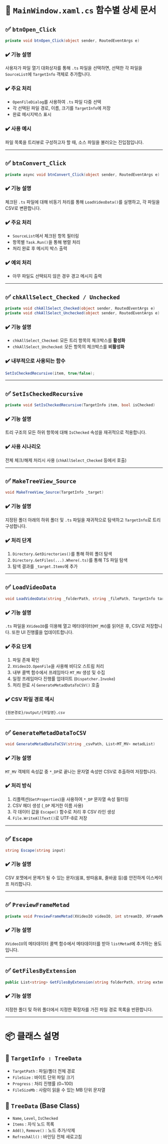 
# 📘 `MainWindow.xaml.cs` 함수별 상세 문서

## ✅ `btnOpen_Click`
```csharp
private void btnOpen_Click(object sender, RoutedEventArgs e)
```

### ✔️ 기능 설명
사용자가 파일 열기 대화상자를 통해 `.ts` 파일을 선택하면, 선택한 각 파일을 `SourceList`에 `TargetInfo` 객체로 추가합니다.

### ✔️ 주요 처리
- `OpenFileDialog`를 사용하여 `.ts` 파일 다중 선택
- 각 선택된 파일 경로, 이름, 크기를 `TargetInfo`에 저장
- 완료 메시지박스 표시

### ✔️ 사용 예시
파일 목록을 트리뷰로 구성하고자 할 때, 소스 파일을 불러오는 진입점입니다.

---

## ✅ `btnConvert_Click`
```csharp
private async void btnConvert_Click(object sender, RoutedEventArgs e)
```

### ✔️ 기능 설명
체크된 `.ts` 파일에 대해 비동기 처리를 통해 `LoadVideoData()`를 실행하고, 각 파일을 CSV로 변환합니다.

### ✔️ 주요 처리
- `SourceList`에서 체크된 항목 필터링
- 항목별 `Task.Run()`을 통해 병렬 처리
- 처리 완료 후 메시지 박스 출력

### ✔️ 예외 처리
- 아무 파일도 선택되지 않은 경우 경고 메시지 출력

---

## ✅ `chkAllSelect_Checked / Unchecked`
```csharp
private void chkAllSelect_Checked(object sender, RoutedEventArgs e)
private void chkAllSelect_Unchecked(object sender, RoutedEventArgs e)
```

### ✔️ 기능 설명
- `chkAllSelect_Checked`: 모든 트리 항목의 체크박스를 **활성화**
- `chkAllSelect_Unchecked`: 모든 항목의 체크박스를 **비활성화**

### ✔️ 내부적으로 사용되는 함수
```csharp
SetIsCheckedRecursive(item, true/false);
```

---

## ✅ `SetIsCheckedRecursive`
```csharp
private void SetIsCheckedRecursive(TargetInfo item, bool isChecked)
```

### ✔️ 기능 설명
트리 구조의 모든 하위 항목에 대해 `IsChecked` 속성을 재귀적으로 적용합니다.

### ✔️ 사용 시나리오
전체 체크/해제 처리시 사용 (`chkAllSelect_Checked` 등에서 호출)

---

## ✅ `MakeTreeView_Source`
```csharp
void MakeTreeView_Source(TargetInfo _target)
```

### ✔️ 기능 설명
지정된 폴더 아래의 하위 폴더 및 `.ts` 파일을 재귀적으로 탐색하고 `TargetInfo`로 트리 구성합니다.

### ✔️ 처리 단계
1. `Directory.GetDirectories()`를 통해 하위 폴더 탐색
2. `Directory.GetFiles(...).Where(.ts)`를 통해 TS 파일 탐색
3. 탐색 결과를 `_target.Items`에 추가

---

## ✅ `LoadVideoData`
```csharp
void LoadVideoData(string _folderPath, string _filePath, TargetInfo target)
```

### ✔️ 기능 설명
`.ts` 파일을 `XVideoIO`를 이용해 열고 메타데이터(`MT_MV`)를 읽어온 후, CSV로 저장합니다. 또한 UI 진행률을 업데이트합니다.

### ✔️ 주요 단계
1. 파일 존재 확인
2. `XVideoIO.OpenFile`을 사용해 비디오 스트림 처리
3. 내부 콜백 함수에서 프레임마다 `MT_MV` 생성 및 수집
4. 일정 프레임마다 진행률 업데이트 (`Dispatcher.Invoke`)
5. 처리 완료 시 `GenerateMetadDataToCSV()` 호출

### ✔️ CSV 파일 경로 예시
```
{원본경로}/output/{파일명}.csv
```

---

## ✅ `GenerateMetadDataToCSV`
```csharp
void GenerateMetadDataToCSV(string _csvPath, List<MT_MV> metadList)
```

### ✔️ 기능 설명
`MT_MV` 객체의 속성값 중 `*_DP`로 끝나는 문자열 속성만 CSV로 추출하여 저장합니다.

### ✔️ 처리 방식
1. 리플렉션(`GetProperties`)을 사용하여 `*_DP` 문자열 속성 필터링
2. CSV 헤더 생성 (`_DP` 제거한 이름 사용)
3. 각 데이터 값을 `Escape()` 함수로 처리 후 CSV 라인 생성
4. `File.WriteAllText()`로 UTF-8로 저장

---

## ✅ `Escape`
```csharp
string Escape(string input)
```

### ✔️ 기능 설명
CSV 포맷에서 문제가 될 수 있는 문자(쉼표, 쌍따옴표, 줄바꿈 등)를 안전하게 이스케이프 처리합니다.

---

## ✅ `PreviewFrameMetad`
```csharp
private void PreviewFrameMetad(XVideoIO videoIO, int streamID, XFrameMetad data)
```

### ✔️ 기능 설명
`XVideoIO`의 메타데이터 콜백 함수에서 메타데이터를 받아 `listMetad`에 추가하는 용도입니다.

---

## ✅ `GetFilesByExtension`
```csharp
public List<string> GetFilesByExtension(string folderPath, string extension)
```

### ✔️ 기능 설명
지정한 폴더 및 하위 폴더에서 지정한 확장자를 가진 파일 경로 목록을 반환합니다.

---

# 📦 클래스 설명

## 🔸 `TargetInfo : TreeData`
- `TargetPath` : 파일/폴더 전체 경로
- `FileSize` : 바이트 단위 파일 크기
- `Progress` : 처리 진행률 (0~100)
- `FileSizeMb` : 사람이 읽을 수 있는 MB 단위 문자열

## 🔸 `TreeData` (Base Class)
- `Name`, `Level`, `IsChecked`
- `Items` : 자식 노드 목록
- `Add()`, `Remove()` : 노드 추가/삭제
- `RefreshAll()` : 바인딩 전체 새로고침
